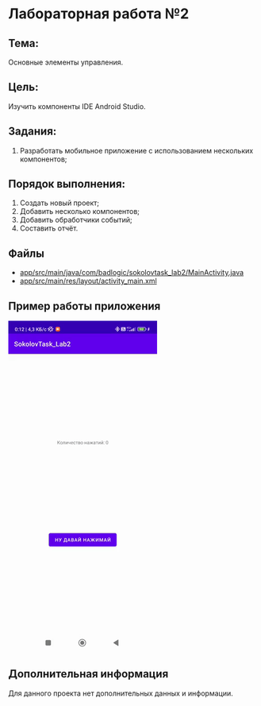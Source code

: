 # Лабораторная работа №2

## Тема:
Основные элементы управления.

## Цель:
Изучить компоненты IDE Android Studio.

## Задания:
1. Разработать мобильное приложение с использованием нескольких компонентов;

## Порядок выполнения:
1. Создать новый проект;
2. Добавить несколько компонентов;
3. Добавить обработчики событий;
4. Составить отчёт.

## Файлы
* [app/src/main/java/com/badlogic/sokolovtask_lab2/MainActivity.java](https://github.com/Stirven13/Laboratory-for-mobily-application/blob/Lab2/app/src/main/java/com/badlogic/sokolovtask_lab2/MainActivity.java)
* [app/src/main/res/layout/activity_main.xml](https://github.com/Stirven13/Laboratory-for-mobily-application/blob/Lab2/app/src/main/res/layout/activity_main.xml)

## Пример работы приложения
![image](https://github.com/Stirven13/Laboratory-for-mobily-application/blob/Lab2/example_gif_lab2.gif)

## Дополнительная информация
Для данного проекта нет дополнительных данных и информации.
